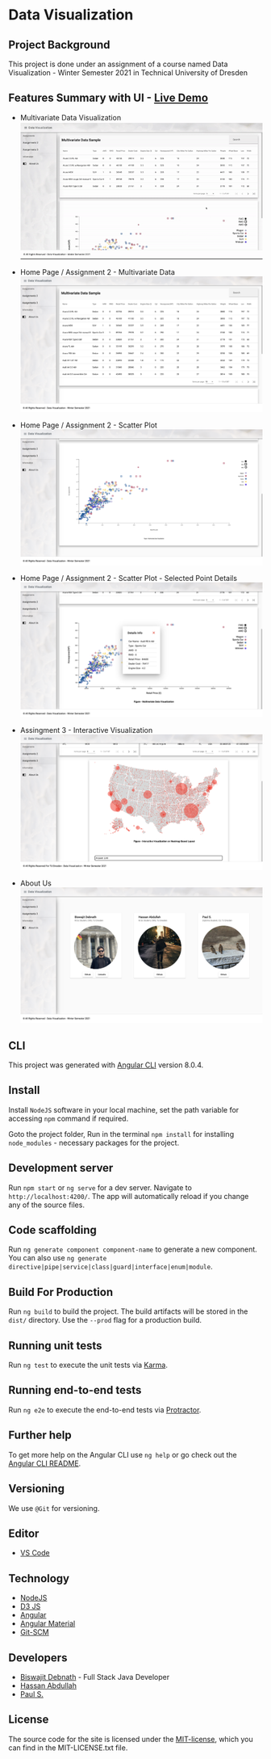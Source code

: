 # Data Visualization

## Project Background

This project is done under an assignment of a course named Data Visualization - Winter Semester 2021 in Technical University of Dresden
## Features Summary with UI - [Live Demo](https://data-vis-ws2021-bhp.glitch.me/)

* Multivariate Data Visualization
![Multivariate Data](https://github.com/coderbdsust/datavis-assignment/blob/master/demo-img/data-vis-assignment-2.gif)

* Home Page / Assignment 2 - Multivariate Data
![Multivariate Data](https://github.com/coderbdsust/datavis-assignment/blob/master/demo-img/mvd-sample-v1.png)

* Home Page / Assignment 2 - Scatter Plot
![Scater Plot](https://github.com/coderbdsust/datavis-assignment/blob/master/demo-img/scatter-plot-v1.png)

* Home Page / Assignment 2 - Scatter Plot - Selected Point Details
![Scater Plot](https://github.com/coderbdsust/datavis-assignment/blob/master/demo-img/scatter-plot-v2.png)

* Assingment 3 - Interactive Visualization
![Heatmap Layout](https://github.com/coderbdsust/datavis-assignment/blob/master/demo-img/heatmap-plot-v1.png)

* About Us
![About Us](https://github.com/coderbdsust/datavis-assignment/blob/master/demo-img/aboutus-v1.png)

## CLI

This project was generated with [Angular CLI](https://github.com/angular/angular-cli) version 8.0.4.

## Install

Install `NodeJS` software in your local machine, set the path variable for accessing `npm` command if required.

Goto the project folder, Run in the terminal `npm install` for installing `node_modules` - necessary packages for the project.

## Development server

Run `npm start` or `ng serve`  for a dev server. Navigate to `http://localhost:4200/`. The app will automatically reload if you change any of the source files.

## Code scaffolding

Run `ng generate component component-name` to generate a new component. You can also use `ng generate directive|pipe|service|class|guard|interface|enum|module`.

## Build For Production

Run `ng build` to build the project. The build artifacts will be stored in the `dist/` directory. Use the `--prod` flag for a production build.

## Running unit tests

Run `ng test` to execute the unit tests via [Karma](https://karma-runner.github.io).

## Running end-to-end tests

Run `ng e2e` to execute the end-to-end tests via [Protractor](http://www.protractortest.org/).

## Further help

To get more help on the Angular CLI use `ng help` or go check out the [Angular CLI README](https://github.com/angular/angular-cli/blob/master/README.md).

## Versioning

We use `@Git` for versioning.

## Editor

* [VS Code](https://code.visualstudio.com/ "VSCode Home Page")

## Technology
* [NodeJS](https://nodejs.org/en/ "NodeJS Home Page")
* [D3 JS](https://d3js.org/ "D3 JS Home Page")
* [Angular ](https://angular.io/ "Angular Home Page")
* [Angular Material](https://material.angular.io/ "Angular Material Home Page")
* [Git-SCM](https://git-scm.com/ "Git Home Page")

## Developers

* [Biswajit Debnath](https://www.linkedin.com/in/coderbd/ "Biswajit Debnath's LinkedIn Profile") - Full Stack Java Developer
* [Hassan Abdullah](# "Hassan Abdullah's LinkedIn Profile")
* [Paul S.](# "Paul S.'s LinkedIn Profile")

## License

The source code for the site is licensed under the [MIT-license](https://opensource.org/licenses/MIT), which you can find in the MIT-LICENSE.txt file.